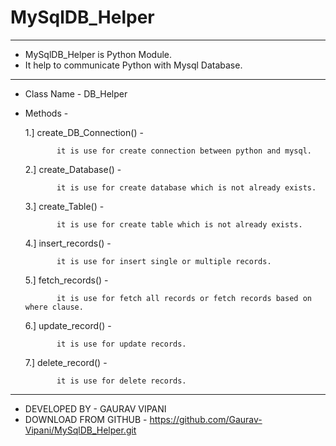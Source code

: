 # MySqlDB_Helper
-----------------
  * MySqlDB_Helper is Python Module.
  * It help to communicate Python with Mysql Database. 
-----------------

  * Class Name - DB_Helper
  
  * Methods - 
  
       1.] create_DB_Connection() - 
       
               it is use for create connection between python and mysql.
       
       2.] create_Database() - 
       
               it is use for create database which is not already exists.
       
       3.] create_Table() - 
       
               it is use for create table which is not already exists.
       
       4.] insert_records() -
        
               it is use for insert single or multiple records.
       
       5.] fetch_records() - 
       
               it is use for fetch all records or fetch records based on where clause.
       
       6.] update_record() - 
       
               it is use for update records.
       
       7.] delete_record() - 
       
               it is use for delete records.

-------------------------------
* DEVELOPED BY - GAURAV VIPANI
* DOWNLOAD FROM GITHUB - https://github.com/Gaurav-Vipani/MySqlDB_Helper.git
